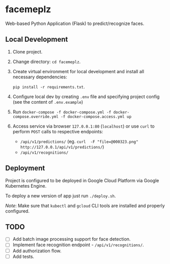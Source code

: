 # facemeplz

Web-based Python Application (Flask) to predict/recognize faces.

## Local Development

1. Clone project.
2. Change directory: `cd facemeplz`.
2. Create virtual environment for local development and install all necessary dependencies:

   `pip install -r requirements.txt`.
 
3. Configure local dev by creating `.env` file and specifying project config (see the content of `.env.example`)
4. Run `docker-compose -f docker-compose.yml -f docker-compose.override.yml -f docker-compose.access.yml up`
5. Access service via browser `127.0.0.1:80` (`localhost`) or use `curl` to perform `POST` calls to respective endpoints:
    * `/api/v1/predictions/` (eg. `curl  -F "file=@000323.png" http://127.0.0.1/api/v1/predictions/`)
    * `/api/v1/recognitions/`

## Deployment

Project is configured to be deployed in Google Cloud Platform via Google Kubernetes Engine.

To deploy a new version of app just run `./deploy.sh`. 

*Note*: Make sure that `kubectl` and `gcloud` CLI tools are installed and properly configured.

## TODO

- [ ] Add batch image processing support for face detection.
- [ ] Implement face recognition endpoint - `/api/v1/recognitions/`.
- [ ] Add authorization flow.
- [ ] Add tests.